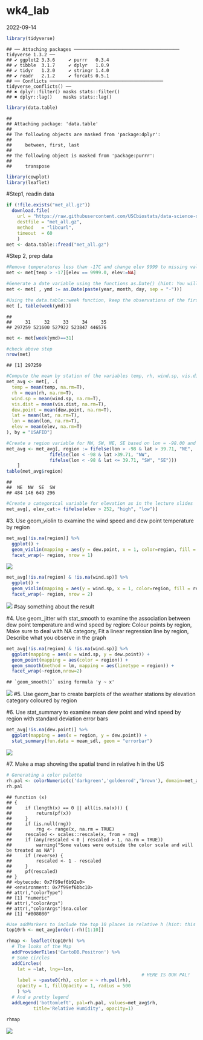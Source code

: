 wk4_lab
================
2022-09-14

``` r
library(tidyverse)
```

    ## ── Attaching packages ─────────────────────────────────────── tidyverse 1.3.2 ──
    ## ✔ ggplot2 3.3.6     ✔ purrr   0.3.4
    ## ✔ tibble  3.1.7     ✔ dplyr   1.0.9
    ## ✔ tidyr   1.2.0     ✔ stringr 1.4.0
    ## ✔ readr   2.1.2     ✔ forcats 0.5.1
    ## ── Conflicts ────────────────────────────────────────── tidyverse_conflicts() ──
    ## ✖ dplyr::filter() masks stats::filter()
    ## ✖ dplyr::lag()    masks stats::lag()

``` r
library(data.table)
```

    ## 
    ## Attaching package: 'data.table'
    ## 
    ## The following objects are masked from 'package:dplyr':
    ## 
    ##     between, first, last
    ## 
    ## The following object is masked from 'package:purrr':
    ## 
    ##     transpose

``` r
library(cowplot)
library(leaflet)
```

\#Step1, readin data

``` r
if (!file.exists("met_all.gz"))
  download.file(
    url = "https://raw.githubusercontent.com/USCbiostats/data-science-data/master/02_met/met_all.gz",
    destfile = "met_all.gz",
    method   = "libcurl",
    timeout  = 60
    )
met <- data.table::fread("met_all.gz")
```

\#Step 2, prep data

``` r
#Remove temperatures less than -17C and change elev 9999 to missing value code
met <- met[temp > -17][elev == 9999.0, elev:=NA]

#Generate a date variable using the functions as.Date() (hint: You will need the following to create a date paste(year, month, day, sep = "-")).
met <- met[ , ymd := as.Date(paste(year, month, day, sep = "-"))]

#Using the data.table::week function, keep the observations of the first week of the month.
met [, table(week(ymd))]
```

    ## 
    ##     31     32     33     34     35 
    ## 297259 521600 527922 523847 446576

``` r
met <- met[week(ymd)==31]

#check above step
nrow(met)
```

    ## [1] 297259

``` r
#Compute the mean by station of the variables temp, rh, wind.sp, vis.dist, dew.point, lat, lon, and elev. (can check max by replacing mean to max) 
met_avg <- met[, .(
  temp = mean(temp, na.rm=T), 
  rh = mean(rh, na.rm=T), 
  wind.sp = mean(wind.sp, na.rm=T), 
  vis.dist = mean(vis.dist, na.rm=T), 
  dew.point = mean(dew.point, na.rm=T), 
  lat = mean(lat, na.rm=T), 
  lon = mean(lon, na.rm=T), 
  elev = mean(elev, na.rm=T)
), by = "USAFID"]

#Create a region variable for NW, SW, NE, SE based on lon = -98.00 and lat = 39.71 degrees
met_avg <- met_avg[, region := fifelse(lon > -98 & lat > 39.71, "NE", 
                fifelse(lon < -98 & lat >39.71, "NW", 
                fifelse(lon < -98 & lat <= 39.71, "SW", "SE")))
    ]
table(met_avg$region)
```

    ## 
    ##  NE  NW  SE  SW 
    ## 484 146 649 296

``` r
#Create a categorical variable for elevation as in the lecture slides
met_avg[, elev_cat:= fifelse(elev > 252, "high", "low")]
```

\#3. Use geom_violin to examine the wind speed and dew point temperature
by region

``` r
met_avg[!is.na(region)] %>% 
  ggplot() + 
  geom_violin(mapping = aes(y = dew.point, x = 1, color=region, fill = region)) + 
  facet_wrap(~ region, nrow = 1)
```

![](README_files/figure-gfm/dew%20point-1.png)<!-- -->

``` r
met_avg[!is.na(region) & !is.na(wind.sp)] %>% 
  ggplot() + 
  geom_violin(mapping = aes(y = wind.sp, x = 1, color=region, fill = region)) + 
  facet_wrap(~ region, nrow = 2)
```

![](README_files/figure-gfm/wind%20speed-1.png)<!-- --> \#say something
about the result

\#4. Use geom_jitter with stat_smooth to examine the association between
dew point temperature and wind speed by region: Colour points by region,
Make sure to deal with NA category, Fit a linear regression line by
region, Describe what you observe in the graph

``` r
met_avg[!is.na(region) & !is.na(wind.sp)] %>% 
  ggplot(mapping = aes(x = wind.sp, y = dew.point)) + 
  geom_point(mapping = aes(color = region)) +
  geom_smooth(method = lm, mapping = aes(linetype = region)) +
  facet_wrap(~region,nrow=2)
```

    ## `geom_smooth()` using formula 'y ~ x'

![](README_files/figure-gfm/scatterplot,%20dew%20point-1.png)<!-- -->
\#5. Use geom_bar to create barplots of the weather stations by
elevation category coloured by region

\#6. Use stat_summary to examine mean dew point and wind speed by region
with standard deviation error bars

``` r
met_avg[!is.na(dew.point)] %>%
  ggplot(mapping = aes(x = region, y = dew.point)) +
  stat_summary(fun.data = mean_sdl, geom = "errorbar")
```

![](README_files/figure-gfm/unnamed-chunk-2-1.png)<!-- -->

\#7. Make a map showing the spatial trend in relative h in the US

``` r
# Generating a color palette
rh.pal <- colorNumeric(c('darkgreen','goldenrod','brown'), domain=met_avg$rh)
rh.pal
```

    ## function (x) 
    ## {
    ##     if (length(x) == 0 || all(is.na(x))) {
    ##         return(pf(x))
    ##     }
    ##     if (is.null(rng)) 
    ##         rng <- range(x, na.rm = TRUE)
    ##     rescaled <- scales::rescale(x, from = rng)
    ##     if (any(rescaled < 0 | rescaled > 1, na.rm = TRUE)) 
    ##         warning("Some values were outside the color scale and will be treated as NA")
    ##     if (reverse) {
    ##         rescaled <- 1 - rescaled
    ##     }
    ##     pf(rescaled)
    ## }
    ## <bytecode: 0x7f99ef6b92e0>
    ## <environment: 0x7f99ef6bbc10>
    ## attr(,"colorType")
    ## [1] "numeric"
    ## attr(,"colorArgs")
    ## attr(,"colorArgs")$na.color
    ## [1] "#808080"

``` r
#Use addMarkers to include the top 10 places in relative h (hint: this will be useful rank(-rh) <= 10)
top10rh <- met_avg[order(-rh)[1:10]]

rhmap <- leaflet(top10rh) %>% 
  # The looks of the Map
  addProviderTiles('CartoDB.Positron') %>% 
  # Some circles
  addCircles(
    lat = ~lat, lng=~lon,
                                                  # HERE IS OUR PAL!
    label = ~paste0(rh), color = ~ rh.pal(rh),
    opacity = 1, fillOpacity = 1, radius = 500
    ) %>%
  # And a pretty legend
  addLegend('bottomleft', pal=rh.pal, values=met_avg$rh,
          title='Relative Humidity', opacity=1)

rhmap 
```

![](README_files/figure-gfm/unnamed-chunk-3-1.png)<!-- -->
